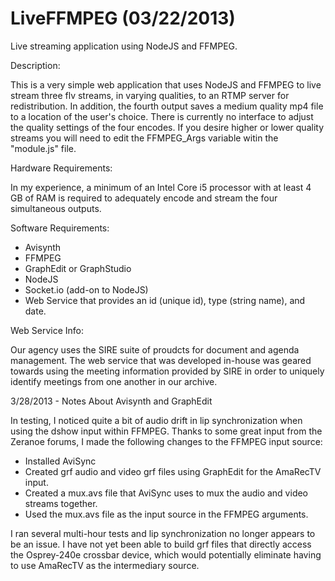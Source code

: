 LiveFFMPEG (03/22/2013)
==========

Live streaming application using NodeJS and FFMPEG.

Description:

This is a very simple web application that uses NodeJS and FFMPEG to live stream three flv streams, in varying qualities, to an RTMP server for redistribution. In addition, the fourth output saves a medium quality mp4 file to a location of the user's choice. There is currently no interface to adjust the quality settings of the four encodes. If you desire higher or lower quality streams you will need to edit the FFMPEG_Args variable witin the "module.js" file.

Hardware Requirements:

In my experience, a minimum of an Intel Core i5 processor with at least 4 GB of RAM is required to adequately encode and stream the four simultaneous outputs.

Software Requirements:

- Avisynth
- FFMPEG
- GraphEdit or GraphStudio
- NodeJS
- Socket.io (add-on to NodeJS)
- Web Service that provides an id (unique id), type (string name), and date.

Web Service Info:

Our agency uses the SIRE suite of proudcts for document and agenda management. The web service that was developed in-house was geared towards using the meeting information provided by SIRE in order to uniquely identify meetings from one another in our archive.

3/28/2013 - Notes About Avisynth and GraphEdit

In testing, I noticed quite a bit of audio drift in lip synchronization when using the dshow input within FFMPEG. Thanks to some great input from the Zeranoe forums, I made the following changes to the FFMPEG input source:

- Installed AviSync
- Created grf audio and video grf files using GraphEdit for the AmaRecTV input.
- Created a mux.avs file that AviSync uses to mux the audio and video streams together.
- Used the mux.avs file as the input source in the FFMPEG arguments.

I ran several multi-hour tests and lip synchronization no longer appears to be an issue. I have not yet been able to build grf files that directly access the Osprey-240e crossbar device, which would potentially eliminate having to use AmaRecTV as the intermediary source.
